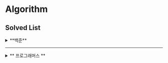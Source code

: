 # Algorithm

## Solved List
<details>
<summary> **백준** </summary>
  
| 순번  |문제 번호|문제|문제 티어|성공여부|
|:---:|:--:|:---:|:-------:|:---:|
|  1  |9663|[N-Queen](https://www.acmicpc.net/problem/9663)|<img height="25px" width="25px" src="https://d2gd6pc034wcta.cloudfront.net/tier/12.svg">|😃|
|  2  |14502|[연구소](https://www.acmicpc.net/problem/14502)|<img height="25px" width="25px" src="https://d2gd6pc034wcta.cloudfront.net/tier/12.svg">|😃|
|  3  |1753|[최단 경로](https://www.acmicpc.net/problem/1753)|<img height="25px" width="25px" src="https://d2gd6pc034wcta.cloudfront.net/tier/12.svg">|😃|
|  4  |14500|[테트로미노](https://www.acmicpc.net/problem/14500)|<img height="25px" width="25px" src="https://d2gd6pc034wcta.cloudfront.net/tier/12.svg">|😃|
|  5  |11054|[가장 긴 바이토닉 부분 수열](https://www.acmicpc.net/problem/141054)|<img height="25px" width="25px" src="https://d2gd6pc034wcta.cloudfront.net/tier/12.svg">|😃|
|  6  |1987|[알파벳](https://www.acmicpc.net/problem/1987)|<img height="25px" width="25px" src="https://d2gd6pc034wcta.cloudfront.net/tier/12.svg">|😃|
|  7  |3190|[뱀](https://www.acmicpc.net/problem/3190)|<img height="25px" width="25px" src="https://d2gd6pc034wcta.cloudfront.net/tier/12.svg">|😃|
|  8  |2023|[신기한 소수](https://www.acmicpc.net/problem/2023)|<img height="25px" width="25px" src="https://d2gd6pc034wcta.cloudfront.net/tier/11.svg">|😃|
|  9  |12865|[평범한 배낭](https://www.acmicpc.net/problem/12865)|<img height="25px" width="25px" src="https://d2gd6pc034wcta.cloudfront.net/tier/11.svg">|😃|
|  10  |15683|[감시](https://www.acmicpc.net/problem/15683)|<img height="25px" width="25px" src="https://d2gd6pc034wcta.cloudfront.net/tier/12.svg">|😃|
|  11  |1759|[암호만들기](https://www.acmicpc.net/problem/1759)|<img height="25px" width="25px" src="https://d2gd6pc034wcta.cloudfront.net/tier/11.svg">|😃|
|  12  |2457|[공주님의 정원](https://www.acmicpc.net/problem/2457)|<img height="25px" width="25px" src="https://d2gd6pc034wcta.cloudfront.net/tier/13.svg">|😃|
|  13  |4486|[젤다지?](https://www.acmicpc.net/problem/4485)|<img height="25px" width="25px" src="https://d2gd6pc034wcta.cloudfront.net/tier/11.svg">|😃|


</details>

<hr>

<details>
<summary> 
** 프로그래머스 ** 
</summary>
  
| 순번  |문제 번호|문제|문제 티어|성공여부|
|:---:|:--:|:---:|:-------:|:---:|

</details>
